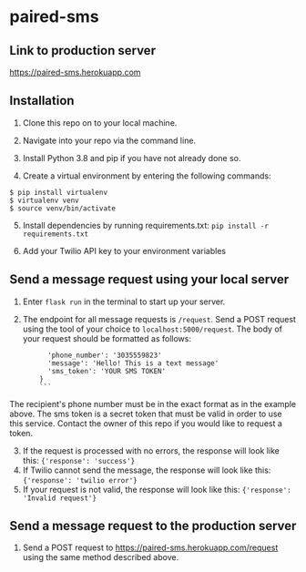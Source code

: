 # paired-sms
## Link to production server
https://paired-sms.herokuapp.com

## Installation

1. Clone this repo on to your local machine.

2. Navigate into your repo via the command line.

3. Install Python 3.8 and pip if you have not already done so.

4. Create a virtual environment by entering the following commands:
  ```
  $ pip install virtualenv
  $ virtualenv venv
  $ source venv/bin/activate
  ```
5. Install dependencies by running requirements.txt:
  `pip install -r requirements.txt`

6. Add your Twilio API key to your environment variables  


## Send a message request using your local server

1. Enter `flask run` in the terminal to start up your server.

2. The endpoint for all message requests is `/request`. Send a POST request using the
tool of your choice to `localhost:5000/request`. The body of your request should be formatted as
follows:

    ```{
          'phone_number': '3035559823'
          'message': 'Hello! This is a text message'
          'sms_token': 'YOUR SMS TOKEN'
        }
        ```
The recipient's phone number must be in the exact format as in the example above. The sms token
is a secret token that must be valid in order to use this service. Contact the owner of this repo
if you would like to request a token.

3. If the request is processed with no errors, the response will look like this:
        ```
        {'response': 'success'}
        ```
4. If Twilio cannot send the message, the response will look like this:
        ```
        {'response': 'twilio error'}
        ```
5. If your request is not valid, the response will look like this:
        ```
        {'response': 'Invalid request'}
        ```

## Send a message request to the production server

1. Send a POST request to https://paired-sms.herokuapp.com/request using the same method described above.
